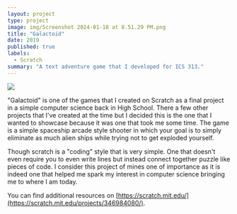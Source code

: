 ```yaml
---
layout: project
type: project
image: img/Screenshot 2024-01-18 at 8.51.29 PM.png
title: "Galactoid"
date: 2019
published: true
labels:
  - Scratch
summary: "A text adventure game that I developed for ICS 313."
---
```


<img class="img-fluid" src="..img/Screenshot 2024-01-18 at 8.51.29 PM.png">

"Galactoid" is one of the games that I created on Scratch as a final project in a simple computer science back in High School. There a few other projects that I've created at the time but I decided this is the one that I wanted to showcase because it was one that took me some time. 
The game is a simple spaceship arcade style shooter in which your goal is to simply eliminate as much alien ships while trying not to get exploded yourself. 

Though scratch is a "coding" style that is very simple. One that doesn't even require you to even write lines but instead connect together puzzle like pieces of code. I consider this project of mines one of importance as it is indeed one that helped me spark my interest in computer science bringing me to where I am today.

You can find additional resources on [https://scratch.mit.edu/](https://scratch.mit.edu/projects/346984080/).

